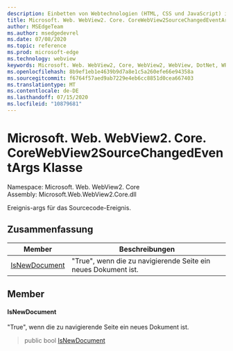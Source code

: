 ```yaml
---
description: Einbetten von Webtechnologien (HTML, CSS und JavaScript) in ihre systemeigenen Anwendungen mit dem Microsoft Edge WebView2-Steuerelement
title: Microsoft. Web. WebView2. Core. CoreWebView2SourceChangedEventArgs
author: MSEdgeTeam
ms.author: msedgedevrel
ms.date: 07/08/2020
ms.topic: reference
ms.prod: microsoft-edge
ms.technology: webview
keywords: Microsoft. Web. WebView2, Core, WebView2, WebView, DotNet, WPF, WinForms, APP, Edge, CoreWebView2, CoreWebView2Controller, Browser Control, Edge HTML, Microsoft. Web. WebView2. Core. CoreWebView2SourceChangedEventArgs
ms.openlocfilehash: 8b9ef1eb1e4639b9d7a8e1c5a260efe66e94358a
ms.sourcegitcommit: f6764f57aed9ab7229e4eb6cc8851d0cea667403
ms.translationtype: MT
ms.contentlocale: de-DE
ms.lasthandoff: 07/15/2020
ms.locfileid: "10879681"
---
```

# Microsoft. Web. WebView2. Core. CoreWebView2SourceChangedEventArgs Klasse 

Namespace: Microsoft. Web. WebView2. Core \
Assembly: Microsoft.Web.WebView2.Core.dll

Ereignis-args für das Sourcecode-Ereignis.

## Zusammenfassung

 Member                        | Beschreibungen
--------------------------------|---------------------------------------------
[IsNewDocument](#isnewdocument) | "True", wenn die zu navigierende Seite ein neues Dokument ist.

## Member

#### IsNewDocument 

"True", wenn die zu navigierende Seite ein neues Dokument ist.

> public bool [IsNewDocument](#isnewdocument)

